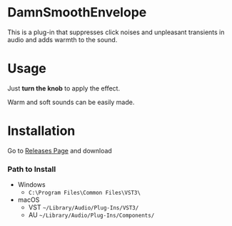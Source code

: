 # DamnSmoothEnvelope

This is a plug-in that suppresses click noises and unpleasant transients in audio and adds warmth to the sound.

# Usage

Just **turn the knob** to apply the effect.

Warm and soft sounds can be easily made.

# Installation

Go to [Releases Page](/releases/latest) and download

### Path to Install
- Windows
  - `C:\Program Files\Common Files\VST3\`
- macOS
  - VST `~/Library/Audio/Plug-Ins/VST3/`
  - AU `~/Library/Audio/Plug-Ins/Components/`
